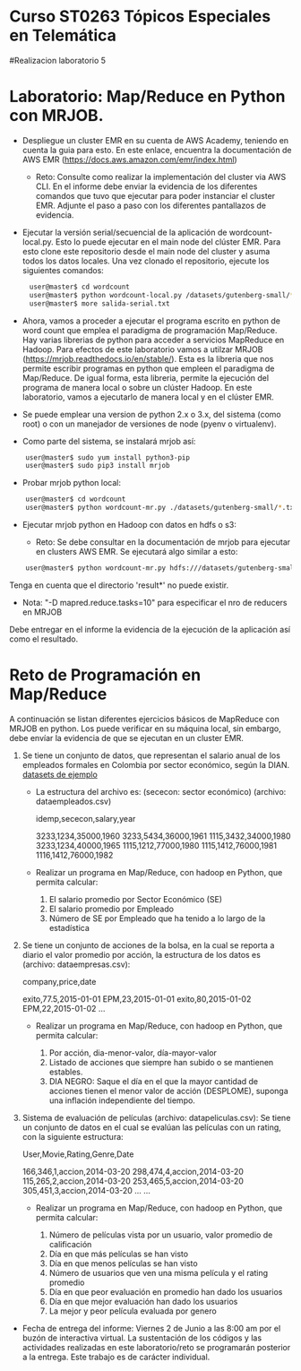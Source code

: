 # Curso ST0263 Tópicos Especiales en Telemática
#Realizacion laboratorio 5



# Laboratorio: Map/Reduce en Python con MRJOB.

* Despliegue un cluster EMR en su cuenta de AWS Academy, teniendo en cuenta la guia para esto. En este enlace, encuentra la documentación de AWS EMR (https://docs.aws.amazon.com/emr/index.html)
    * Reto: Consulte como realizar la implementación del cluster via AWS CLI. En el informe debe enviar la evidencia de los diferentes comandos que tuvo que ejecutar para poder instanciar el cluster EMR. Adjunte el paso a paso con los diferentes pantallazos de evidencia.

* Ejecutar la versión serial/secuencial de la aplicación de wordcount-local.py. Esto lo puede ejecutar en el main node del clúster EMR. Para esto clone este repositorio desde el main node del cluster y asuma todos los datos locales. Una vez clonado el repositorio, ejecute los siguientes comandos:
```sh
     user@master$ cd wordcount
     user@master$ python wordcount-local.py /datasets/gutenberg-small/*.txt > salida-serial.txt
     user@master$ more salida-serial.txt
```
* Ahora, vamos a proceder a ejecutar el programa escrito en python de word count que emplea el paradigma de programación Map/Reduce. Hay varias librerias de python para acceder a servicios MapReduce en Hadoop. Para efectos de este laboratorio vamos a utilzar MRJOB (https://mrjob.readthedocs.io/en/stable/). Esta es la libreria que nos permite escribir programas en python que empleen el paradigma de Map/Reduce. De igual forma, esta libreria, permite la ejecución del programa de manera local o sobre un clúster Hadoop. En este laboratorio, vamos a ejecutarlo de manera local y en el clúster EMR.

* Se puede emplear una version de python 2.x o 3.x, del sistema (como root) o con un manejador de versiones de node (pyenv o virtualenv).

* Como parte del sistema, se instalará mrjob así:

```sh
	user@master$ sudo yum install python3-pip
	user@master$ sudo pip3 install mrjob
````

* Probar mrjob python local:

```sh
	user@master$ cd wordcount
	user@master$ python wordcount-mr.py ./datasets/gutenberg-small/*.txt
````

* Ejecutar mrjob python en Hadoop con datos en hdfs o s3:

    * Reto: Se debe consultar en la documentación de mrjob para ejecutar en clusters AWS EMR. Se ejecutará algo similar a esto:

```sh
	user@master$ python wordcount-mr.py hdfs:///datasets/gutenberg-small/*.txt -r hadoop --output-dir hdfs:///user/<login>/result3 --hadoop-streaming-jar $HADOOP_STREAMING_HOME/hadoop-streaming.jar
```

Tenga en cuenta que el directorio 'result*' no puede existir. 

* Nota: "-D mapred.reduce.tasks=10" para especificar el nro de reducers en MRJOB

Debe entregar en el informe la evidencia de la ejecución de la aplicación así como el resultado. 

# Reto de Programación en Map/Reduce

A continuación se listan diferentes ejercicios básicos de MapReduce con MRJOB en python. Los puede verificar en su máquina local, sin embargo, debe envíar la evidencia de que se ejecutan en un cluster EMR.

1. Se tiene un conjunto de datos, que representan el salario anual de los empleados formales en Colombia por sector económico, según la DIAN. [datasets de ejemplo](../datasets/otros)

    *  La estructura del archivo es: (sececon: sector económico) (archivo: dataempleados.csv)

        idemp,sececon,salary,year

        3233,1234,35000,1960
        3233,5434,36000,1961
        1115,3432,34000,1980
        3233,1234,40000,1965
        1115,1212,77000,1980
        1115,1412,76000,1981
        1116,1412,76000,1982

    *  Realizar un programa en Map/Reduce, con hadoop en Python, que permita calcular:

        1. El salario promedio por Sector Económico (SE)
        2. El salario promedio por Empleado
        3. Número de SE por Empleado que ha tenido a lo largo de la estadística

2. Se tiene un conjunto de acciones de la bolsa, en la cual se reporta a diario el valor promedio por acción, la estructura de los datos es (archivo: dataempresas.csv):

    company,price,date

    exito,77.5,2015-01-01
    EPM,23,2015-01-01
    exito,80,2015-01-02
    EPM,22,2015-01-02
    …

    * Realizar un programa en Map/Reduce, con hadoop en Python, que permita calcular:

        1. Por acción, dia-menor-valor, día-mayor-valor
        2. Listado de acciones que siempre han subido o se mantienen estables.
        3. DIA NEGRO: Saque el día en el que la mayor cantidad de acciones tienen el menor valor de acción (DESPLOME), suponga una inflación independiente del tiempo.

3. Sistema de evaluación de películas (archivo: datapeliculas.csv): Se tiene un conjunto de datos en el cual se evalúan las películas con un rating, con la siguiente estructura:

    User,Movie,Rating,Genre,Date

    166,346,1,accion,2014-03-20
    298,474,4,accion,2014-03-20
    115,265,2,accion,2014-03-20
    253,465,5,accion,2014-03-20
    305,451,3,accion,2014-03-20
    …
    …

    * Realizar un programa en Map/Reduce, con hadoop en Python, que permita calcular:

        1. Número de películas vista por un usuario, valor promedio de calificación
        2. Día en que más películas se han visto
        3. Día en que menos películas se han visto
        4. Número de usuarios que ven una misma película y el rating promedio
        5. Día en que peor evaluación en promedio han dado los usuarios
        6. Día en que mejor evaluación han dado los usuarios
        7. La mejor y peor película evaluada por genero

* Fecha de entrega del informe: Viernes 2 de Junio a las 8:00 am por el buzón de interactiva virtual. La sustentación de los códigos y las actividades realizadas en este laboratorio/reto se programarán posterior a la entrega. Este trabajo es de carácter individual.




